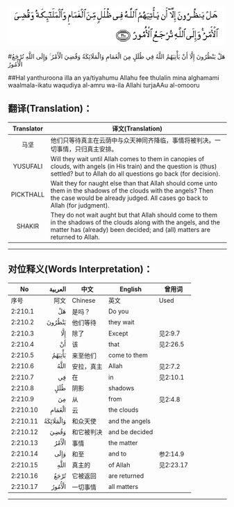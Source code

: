 ![002:210](images/002_210.gif)

#هَلْ يَنْظُرُونَ إِلَّا أَنْ يَأْتِيَهُمُ اللَّهُ فِي ظُلَلٍ مِنَ الْغَمَامِ وَالْمَلَائِكَةُ وَقُضِيَ الْأَمْرُ ۚ وَإِلَى اللَّهِ تُرْجَعُ الْأُمُورُ 

##Hal yanthuroona illa an ya/tiyahumu Allahu fee thulalin mina alghamami waalmala-ikatu waqudiya al-amru wa-ila Allahi turjaAAu al-omooru 

## 翻译(Translation)：

| Translator | 译文(Translation)                                            |
| :--------: | ------------------------------------------------------------ |
|    马坚    | 他们只等待真主在云荫中与众天神同齐降临，事情将被判决。一切事情，只归真主安排。 |
|  YUSUFALI  | Will they wait until Allah comes to them in canopies of clouds, with angels (in His train) and the question is (thus) settled? but to Allah do all questions go back (for decision). |
| PICKTHALL  | Wait they for naught else than that Allah should come unto them in the shadows of the clouds with the angels? Then the case would be already judged. All cases go back to Allah (for judgment). |
|   SHAKIR   | They do not wait aught but that Allah should come to them in the shadows of the clouds along with the angels, and the matter has (already) been decided; and (all) matters are returned to Allah. |

---

## 对位释义(Words Interpretation)：

| No   | العربية | 中文    | English | 曾用词 |
| ---- | ------: | ------- | ------- | ------ |
| 序号 |    阿文 | Chinese | 英文    | Used   |
| 2:210.1  | هَلْ        | 是吗？      | Do you         |          |
| 2:210.2  | يَنْظُرُونَ    | 他们等待   | they wait      |          |
| 2:210.3  | إِلَّا       | 除了       | Except         | 见2:9.7  |
| 2:210.4  | أَنْ        | 该         | that           | 见2:26.5 |
| 2:210.5  | يَأْتِيَهُمُ    | 来至他们   | come to them   |          |
| 2:210.6  | اللَّهُ      | 安拉，真主 | Allah          | 见2:7.2 |
| 2:210.7  | فِي        | 在         | in             | 见2:10.1 |
| 2:210.8  | ظُلَلٍ       | 阴影       | shadows        |          |
| 2:210.9  | مِنَ        | 从         | from           | 见2:4.8  |
| 2:210.10 | الْغَمَامِ    | 云         | the clouds     |          |
| 2:210.11 | وَالْمَلَائِكَةُ | 和众天使   | and the angels |          |
| 2:210.12 | وَقُضِيَ      | 和它被判决 | and be decided |          |
| 2:210.13 | الْأَمْرُ     | 事情       | the matter     |          |
| 2:210.14 | وَإِلَى      | 和至       | and to         | 参2:14.9 |
| 2:210.15 |      اللَّهِ | 真主的     | of Allah       | 见2:23.17 |
| 2:210.16 | تُرْجَعُ      | 它被返回   | are returned   |          |
| 2:210.17 | الْأُمُورُ    | 一切事情   | all matters    |          |

---
